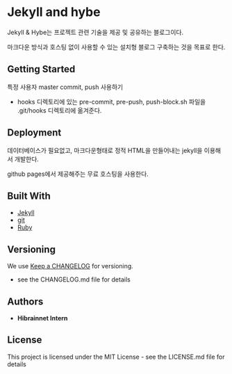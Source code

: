 # Jekyll and hybe

Jekyll & Hybe는 프로젝트 관련 기술을 제공 및 공유하는 블로그이다. 

마크다운 방식과 호스팅 없이 사용할 수 있는 설치형 블로그 구축하는 것을 목표로 한다. 


## Getting Started

특정 사용자 master commit, push 사용하기 
- hooks 디렉토리에 있는 pre-commit, pre-push, push-block.sh 파일을 .git/hooks 디렉토리에 옮겨준다. 



## Deployment

데이터베이스가 필요없고, 마크다운형태로 정적 HTML을 만들어내는 jekyll을 이용해서 개발한다. 

github pages에서 제공해주는 무료 호스팅을 사용한다.  


## Built With
* [Jekyll](http://https://jekyllrb.com/) 
* [git](https://github.com/)
* [Ruby](https://www.ruby-lang.org/ko/) 



## Versioning
We use [Keep a CHANGELOG](http://keepachangelog.com/en/0.3.0/) for versioning.
- see the CHANGELOG.md file for details 




## Authors
* **Hibrainnet Intern** 




## License
This project is licensed under the MIT License - see the LICENSE.md file for details





